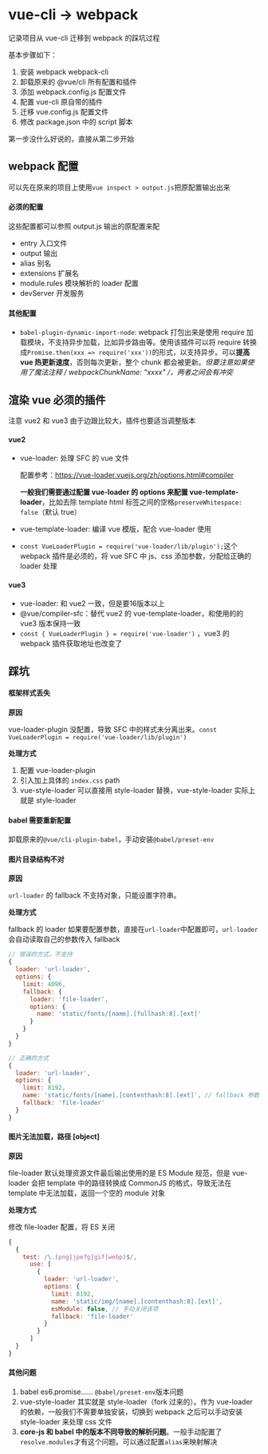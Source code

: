 # vue-cli -> webpack

记录项目从 vue-cli 迁移到 webpack 的踩坑过程

基本步骤如下：

1. 安装 webpack webpack-cli
2. 卸载原来的 @vue/cli 所有配置和插件
3. 添加 webpack.config.js 配置文件
4. 配置 vue-cli 原自带的插件
5. 迁移 vue.config.js 配置文件
6. 修改 package.json 中的 script 脚本

第一步没什么好说的，直接从第二步开始

## webpack 配置

可以先在原来的项目上使用`vue inspect > output.js`把原配置输出出来

#### 必须的配置

这些配置都可以参照 output.js 输出的原配置来配

- entry 入口文件
- output 输出
- alias 别名
- extensions 扩展名
- module.rules 模块解析的 loader 配置
- devServer 开发服务

#### 其他配置

- `babel-plugin-dynamic-import-node`: webpack 打包出来是使用 require 加载模块，不支持异步加载，比如异步路由等。使用该插件可以将 require 转换成`Promise.then(xxx => require('xxx'))`的形式，以支持异步。可以**提高 vue 热更新速度**，否则每次更新，整个 chunk 都会被更新。**但要注意如果使用了魔法注释 /* webpackChunkName: "xxxx" */，两者之间会有冲突** 

## 渲染 vue 必须的插件

注意 vue2 和 vue3 由于边跟比较大，插件也要适当调整版本

#### vue2

- vue-loader: 处理 SFC 的 vue 文件

  配置参考：https://vue-loader.vuejs.org/zh/options.html#compiler 

  **一般我们需要通过配置 vue-loader 的 options 来配置 vue-template-loader**，比如去除 template html 标签之间的空格`preserveWhitespace: false`（默认 true）

- vue-template-loader: 编译 vue 模版，配合 vue-loader 使用

- `const VueLoaderPlugin = require('vue-loader/lib/plugin');`这个 webpack 插件是必须的，将 vue SFC 中 js、css 添加参数，分配给正确的 loader 处理

#### vue3

- vue-loader: 和 vue2 一致，但是要16版本以上
- @vue/compiler-sfc：替代 vue2 的 vue-template-loader，和使用的的 vue3 版本保持一致
- `const { VueLoaderPlugin } = require('vue-loader')` ，vue3 的 webpack 插件获取地址也改变了

## 踩坑

#### 框架样式丢失

**原因**

vue-loader-plugin 没配置，导致 SFC 中的样式未分离出来。`const VueLoaderPlugin = require('vue-loader/lib/plugin')`

**处理方式** 

1. 配置 vue-loader-plugin
1. 引入加上具体的 `index.css` path
2. vue-style-loader  可以直接用 style-loader 替换，vue-style-loader 实际上就是 style-loader

#### babel 需要重新配置

卸载原来的`@vue/cli-plugin-babel`，手动安装`@babel/preset-env`

#### 图片目录结构不对 

**原因** 

`url-loader` 的 fallback 不支持对象，只能设置字符串。

**处理方式** 

fallback 的 loader 如果要配置参数，直接在`url-loader`中配置即可，`url-loader`会自动读取自己的参数传入 fallback

```js
// 错误的方式，不支持
{
  loader: 'url-loader',
  options: {
    limit: 4096,
    fallback: {
      loader: 'file-loader',
      options: {
        name: 'static/fonts/[name].[fullhash:8].[ext]'
      }
    }
  }
}

// 正确的方式
{
  loader: 'url-loader',
  options: {
    limit: 8192,
    name: 'static/fonts/[name].[contenthash:8].[ext]', // fallback 参数直接写在这里
    fallback: 'file-loader'
  }
}
```

#### 图片无法加载，路径 [object]

**原因**

file-loader 默认处理资源文件最后输出使用的是 ES Module 规范，但是 vue-loader 会把 template 中的路径转换成 CommonJS 的格式，导致无法在 template 中无法加载，返回一个空的 module 对象

**处理方式**

修改 file-loader 配置，将 ES 关闭

```js
{
  {
    test: /\.(png|jpe?g|gif|webp)$/,
      use: [
        {
          loader: 'url-loader',
          options: {
            limit: 8192,
            name: 'static/img/[name].[contenthash:8].[ext]',
            esModule: false, // 手动关闭该项
            fallback: 'file-loader'
          }
        }
      ]
  }
}
```

#### 其他问题

1. babel es6.promise...... `@babel/preset-env`版本问题
2. vue-style-loader 其实就是 style-loader（fork 过来的）。作为 vue-loader 的依赖，一般我们不需要单独安装，切换到 webpack 之后可以手动安装 style-loader 来处理 css 文件
3. **core-js 和 babel 中的版本不同导致的解析问题**。一般手动配置了`resolve.modules`才有这个问题。可以通过配置`alias`来映射解决